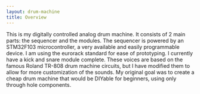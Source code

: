 ```yaml
---
layout: drum-machine
title: Overview
---
```

This is my digitally controlled analog drum machine. It consists of 2 main parts: the sequencer and the modules. The sequencer is powered by an STM32F103 microcontroller, a very available and easily programmable device. I am using the eurorack standard for ease of prototyping. I currently have a kick and snare module complete. These voices are based on the famous Roland TR-808 drum machine circuits, but I have modified them to allow for more customization of the sounds. My original goal was to create a cheap drum machine that would be DIYable for beginners, using only through hole components. 
